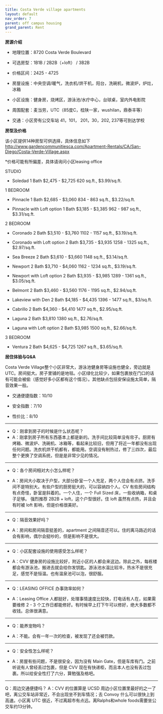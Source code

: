 ```yaml
---
title: Costa Verde village apartments
layout: default
nav_order: 7
parent: off campus housing
grand_parent: Rent
---
```


**房源介绍**

- 地理位置：8720 Costa Verde Boulevard
- 可选房型：1B1B / 2B2B（+loft） / 3B2B

- 价格区间：2425 - 4725

- 房屋设施：中央空调/暖气，洗衣机/烘干机，阳台，洗碗机，微波炉，炉灶，冰箱

- 小区设施：健身房，烧烤区，游泳池/水疗中心，台球桌，室内外电影院

- 周围配套：麦当劳，UTC（85度C，桂陕一家，wushilan，鼎泰丰等）

- 交通：小区旁有公交车站 41，101， 201，30，202, 237等可到达学校

**房型及价格**

该小区提供14种房型可供选择，具体信息如下
http://www.gardencommunitiesca.com/Apartment-Rentals/CA/San-Diego/Costa-Verde-Village.aspx

*价格可能有所偏差，具体请询问小区leasing office

STUDIO

- Soledad 1 Bath $2,475 - $2,725 620 sq.ft., $3.99/sq.ft.

1 BEDROOM

- Pinnacle 1 Bath $2,685 - $3,060 834 - 863 sq.ft., $3.22/sq.ft.

- Pinnacle with Loft option 1 Bath $3,185 - $3,385 962 - 987 sq.ft., $3.31/sq.ft.

2 BEDROOM

- Coronado 2 Bath $3,510 - $3,760 1102 - 1157 sq.ft., $3.19/sq.ft.

- Coronado with Loft option 2 Bath $3,735 - $3,935 1258 - 1325 sq.ft., $2.97/sq.ft.

- Sea Breeze 2 Bath $3,610 - $3,660 1148 sq.ft., $3.14/sq.ft.

- Newport 2 Bath $3,710 - $4,060 1162 - 1234 sq.ft., $3.19/sq.ft.

- Newport with Loft option 2 Bath $3,935 - $3,985 1289 - 1361 sq.ft., $3.05/sq.ft.

- Belmont 2 Bath $3,460 - $3,560 1176 - 1195 sq.ft., $2.94/sq.ft.

- Lakeview with Den 2 Bath $4,185 - $4,435 1396 - 1477 sq.ft., $3/sq.ft.

- Cabrillo 2 Bath $4,360 - $4,410 1477 sq.ft., $2.95/sq.ft.

- Laguna 2 Bath $3,810 1380 sq.ft., $2.76/sq.ft.

- Laguna with Loft option 2 Bath $3,985 1500 sq.ft., $2.66/sq.ft.

3 BEDROOM

- Ventura 2 Bath $4,625 - $4,725 1267 sq.ft., $3.65/sq.ft.

**居住体验与Q&A**

Costa Verde
Village整个小区非常大，游泳池健身房等设施也健全，旁边就是UTC。房间挺大。房子里铺的是地毯。小区绿化比较少，如果包裹放在门口的话有可能会被偷（感觉好多小区都有这个情况）。其他缺点包括安保设施太简单，隔音效果一般。

- 交通便捷指数：10/10

- 安全指数：7/10

- 性价比：8/10

---

- Q：刚拿到房子的时候是什么状态呢？
- A：刚拿到房子所有东西基本上都是新的。洗手间比较简单没有帘子。厨房有烤箱、微波炉、洗碗机、冰箱等，看起来比较旧，但用了将近一年都没有出现任何问题。洗衣机烘干机都有，都能用。空调没有制热过，修了三四次，最后整个更换了空调系统，但是是非常少见的情况。

---

- Q：各个房间相对大小怎么样呢？

- A：房间大小取决于户型，大部分卧室一个人充足，两个人住会有点挤。洗手间不是特别大。有些户型的厨房挺大的，可以容纳四个人。CV
  有些房间结构有点奇怪，卧室是斜着的。一个人住，一个 Full Sized 床，一些收纳箱，和桌子足够。
  强烈推荐 2B2B + loft，这个户型很好。住 loft 虽然有点热，并且会有时被 loft 影响，但是价格很美好。

---

- Q：隔音效果好吗？

- A：房间和房间隔音挺差的，apartment 之间隔音还可以。住的离马路近的话会有影响，偶尔会挺吵的，但是影响不是很大。

---

- Q：小区配套设施的使用感受怎么样呢？

- A：CVV 健身房的设施比较好，附近小区的人都会来这边。除此之外，每栋楼都会有游泳池，搬进去就会给你发钥匙。游泳池水温比较冷，热水不是很充足，感觉不是恒温。也有温泉池可以泡，很舒服。

---

- Q：LEASING OFFICE 办事效率如何？

- A：Leasing Office 人都挺好，处理事情速度比较快，打电话有人在，如果需要维修 2 - 3 个工作日都能修好。有时候早上打下午可以修好，绝大多数都不收钱。总体很满意。

---

- Q：能养宠物吗？

- A：不能。会有一年一次的检查，被发现了还会被罚款。

---

- Q：安全性怎么样呢？

- A：房屋有些问题，不是很安全，因为没有 Main Gate，但是车库有门。之前听说有人曾经丢过包裹，但是 CVV
  现在有快递柜，而且本人也没有丢过包裹。所以给安全性打了六分，算勉强及格吧。

---
Q：周边交通便捷吗？
A：CVV 的位置算是 UCSD 周边小区位置里最好的之一了吧，离公交车站非常近，不会出现坐不到车情况；去 Convoy 什么可以很快上到高速。小区离
UTC 很近，不过离超市有点远。离Ralphs和whole foods需要坐公交车约13分钟。
